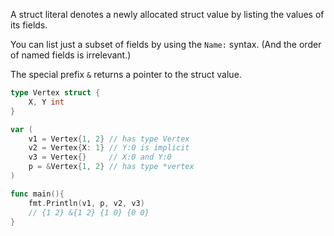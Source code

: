 A struct literal denotes a newly allocated struct value by listing the values of its fields.

You can list just a subset of fields by using the `Name:` syntax. (And the order of named fields is irrelevant.)

The special prefix `&` returns a pointer to the struct value.

```go
type Vertex struct {
	X, Y int
}

var (
	v1 = Vertex{1, 2} // has type Vertex
	v2 = Vertex{X: 1} // Y:0 is implicit
	v3 = Vertex{}     // X:0 and Y:0
	p = &Vertex{1, 2} // has type *vertex
)

func main(){
	fmt.Println(v1, p, v2, v3)
	// {1 2} &{1 2} {1 0} {0 0}
}
```